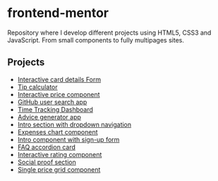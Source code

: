 # frontend-mentor

Repository where I develop different projects using HTML5, CSS3 and JavaScript. From small components to fully multipages sites.

<!-- 
  - [Planets fact site](https://www.frontendmentor.io/challenges/planets-fact-site-gazqN8w_f)
  - [Coffeeroasters subscription site](https://www.frontendmentor.io/challenges/coffeeroasters-subscription-site-5Fc26HVY6)
  - [Job listings with filtering](https://www.frontendmentor.io/challenges/job-listings-with-filtering-ivstIPCt)
  - [Calculator](https://www.frontendmentor.io/challenges/calculator-app-9lteq5N29)
  - [Todo App](https://www.frontendmentor.io/challenges/todo-app-Su1_KokOW)
  - [E-commerce product page](https://www.frontendmentor.io/challenges/ecommerce-product-page-UPsZ9MJp6)
  - [Crowdfunding product page](https://www.frontendmentor.io/challenges/crowdfunding-product-page-7uvcZe7ZR)
-->

## Projects
  - [Interactive card details Form](https://alexcumplido.github.io/frontend-mentor/interactive-card-form/)
  - [Tip calculator](https://alexcumplido.github.io/frontend-mentor/tip-calculator/)
  - [Interactive price component](https://alexcumplido.github.io/frontend-mentor/interactive-pricing/)
  - [GitHub user search app](https://alexcumplido.github.io/frontend-mentor/github-user-api/)
  - [Time Tracking Dashboard](https://alexcumplido.github.io/frontend-mentor/time-dashboard/) 
  - [Advice generator app](https://alexcumplido.github.io/frontend-mentor/adviceAPI-generator)
  - [Intro section with dropdown navigation](https://alexcumplido.github.io/frontend-mentor/dropdown-navigation)
  - [Expenses chart component](https://alexcumplido.github.io/frontend-mentor/bar-chart)
  - [Intro component with sign-up form](https://alexcumplido.github.io/frontend-mentor/form-validation)
  - [FAQ accordion card](https://alexcumplido.github.io/frontend-mentor/faq-accordion)
  - [Interactive rating component](https://alexcumplido.github.io/frontend-mentor/rating-modal)
  - [Social proof section](https://alexcumplido.github.io/frontend-mentor/grid-section)
  - [Single price grid component](https://alexcumplido.github.io/frontend-mentor/card-component)
